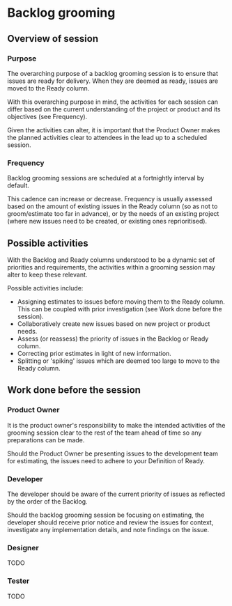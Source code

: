 # Backlog grooming

## Overview of session

### Purpose

The overarching purpose of a backlog grooming session is to ensure that issues are ready for delivery. When they are deemed as ready, issues are moved to the  Ready column.

With this overarching purpose in mind, the activities for each session can differ based on the current understanding of the project or product and its objectives (see  Frequency).

Given the activities can alter, it is important that the Product Owner makes the planned activities clear to attendees in the lead up to a scheduled session.

### Frequency

Backlog grooming sessions are scheduled at a fortnightly interval by default.  

This cadence can increase or decrease. Frequency is usually assessed based on the amount of existing issues in the Ready column (so as not to groom/estimate too  far in advance), or by the needs of an existing project (where new issues need to be created, or existing ones reprioritised).

## Possible activities

With the Backlog and Ready columns understood to be a dynamic set of priorities and requirements, the activities within a grooming session may alter to keep these  relevant.

Possible activities include:

* Assigning estimates to issues before moving them to the Ready column. This can be coupled with prior investigation (see Work done before the session).
* Collaboratively create new issues based on new project or product needs.
* Assess (or reassess) the priority of issues in the Backlog or Ready column.
* Correcting prior estimates in light of new information.
* Splitting or 'spiking' issues which are deemed too large to move to the Ready column.

## Work done before the session

### Product Owner

It is the product owner's responsibility to make the intended activities of the grooming session clear to the rest of the team ahead of time so any preparations can be made.

Should the Product Owner be presenting issues to the development team for estimating, the issues need to adhere to your Definition of Ready.

### Developer

The developer should be aware of the current priority of issues as reflected by the order of the Backlog.

Should the backlog grooming session be focusing on estimating, the developer should receive prior notice and review the issues for context, investigate any  implementation details, and note findings on the issue.

### Designer
TODO

### Tester
TODO

